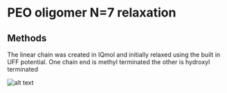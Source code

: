 # PEO oligomer N=7 relaxation

## Methods
The linear chain was created in IQmol and initially relaxed using the built in UFF potential. One chain end is methyl terminated the other is hydroxyl terminated

![alt text](/Users/wood/Documents/CompBook/screenshots/070715_15.47.00.png) 


